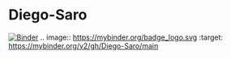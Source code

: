 # Diego-Saro
[![Binder](https://mybinder.org/badge_logo.svg)](https://mybinder.org/v2/gh/Diego-Saro/main)
.. image:: https://mybinder.org/badge_logo.svg
 :target: https://mybinder.org/v2/gh/Diego-Saro/main
